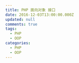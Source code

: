 ```yaml
---
title: PHP 面向对象 接口
date: 2016-12-03T13:00:00.000Z
updated: null
comments: true
tags:
  - PHP
  - OOP
categories:
  - PHP
  - OOP
---
```

